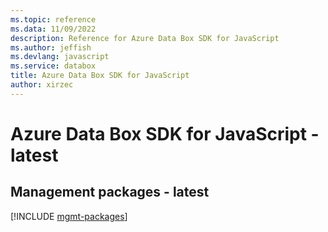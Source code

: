 ```yaml
---
ms.topic: reference
ms.data: 11/09/2022
description: Reference for Azure Data Box SDK for JavaScript
ms.author: jeffish
ms.devlang: javascript
ms.service: databox
title: Azure Data Box SDK for JavaScript
author: xirzec
---
```

# Azure Data Box SDK for JavaScript - latest

## Management packages - latest
[!INCLUDE [mgmt-packages](data-box-mgmt-index.md)]